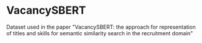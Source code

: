 # VacancySBERT
Dataset used in the paper "VacancySBERT: the approach for representation of titles and skills for semantic similarity search in the recruitment domain"
